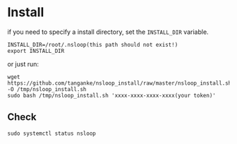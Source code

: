 # Install

if you need to specify a install directory, set the `INSTALL_DIR` variable.

```shell
INSTALL_DIR=/root/.nsloop(this path should not exist!)
export INSTALL_DIR
```

or just run:

```shell
wget https://github.com/tanganke/nsloop_install/raw/master/nsloop_install.sh -O /tmp/nsloop_install.sh
sudo bash /tmp/nsloop_install.sh 'xxxx-xxxx-xxxx-xxxx(your token)'
```

## Check

```shell
sudo systemctl status nsloop
```
